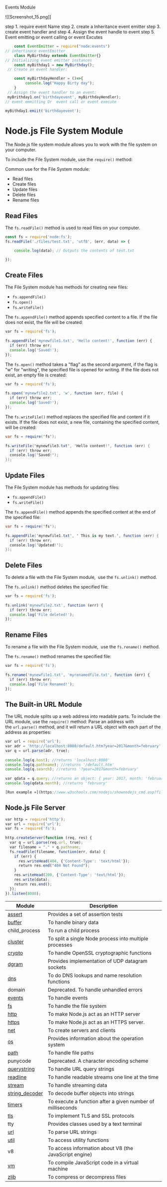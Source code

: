 
Events Module

![[Screenshot_15.png]]

step 1.  require  event Name 
step 2.  create a  Inheritance   event emitter 
step 3. create event handler and 
step 4.   Assign the event  handle to event 
step 5.  Event emitting  or event calling  or event Excutes

```js
	const EventEmitter = require("node:events")
// inhertinace eventEmitter
	class MyBirthday extends EventEmitter{}
// Initializing event emitter instances
	const myBithday1 = new MyBirthday();
 // Create an event handler:

	const myBirthdayHendler = ()=>{
		 console.log("Happy Birty day");
	}
 // Assign the event handler to an event:
 myBrithday1.on('birthdayevent', myBirthdayHendler);
// event emmitting Or  event call or event execute 

myBithday1.emiit('birthdayevent');

```


# Node.js File System Module

The Node.js file system module allows you to work with the file system on your computer.

To include the File System module, use the `require()` method:

Common use for the File System module:

- Read files
- Create files
- Update files
- Delete files
- Rename files
## Read Files

The `fs.readFile()` method is used to read files on your computer.
```js
const fs = require('node:fs');
fs.readFile('./files/test.txt', 'utf8', (err, data) => {

    console.log(data); // Outputs the contents of test.txt

});
```

## Create Files

The File System module has methods for creating new files:

- `fs.appendFile()`
- `fs.open()`
- `fs.writeFile()`

The `fs.appendFile()` method appends specified content to a file. If the file does not exist, the file will be created:

```js
var fs = require('fs');  
  
fs.appendFile('mynewfile1.txt', 'Hello content!', function (err) {  
  if (err) throw err;  
  console.log('Saved!');  
});
```

The `fs.open()` method takes a "flag" as the second argument, if the flag is "w" for "writing", the specified file is opened for writing. If the file does not exist, an empty file is created:

```js
var fs = require('fs');  
  
fs.open('mynewfile2.txt', 'w', function (err, file) {  
  if (err) throw err;  
  console.log('Saved!');  
});
```

The `fs.writeFile()` method replaces the specified file and content if it exists. If the file does not exist, a new file, containing the specified content, will be created:

```C#
var fs = require('fs');  
  
fs.writeFile('mynewfile3.txt', 'Hello content!', function (err) {  
  if (err) throw err;  
  console.log('Saved!');  
});
```

## Update Files

The File System module has methods for updating files:

- `fs.appendFile()`
- `fs.writeFile()`

The `fs.appendFile()` method appends the specified content at the end of the specified file:

```C#
var fs = require('fs');  
  
fs.appendFile('mynewfile1.txt', ' This is my text.', function (err) {  
  if (err) throw err;  
  console.log('Updated!');  
});
```

## Delete Files

To delete a file with the File System module,  use the `fs.unlink()` method.

The `fs.unlink()` method deletes the specified file:

```js
var fs = require('fs');  
  
fs.unlink('mynewfile2.txt', function (err) {  
  if (err) throw err;  
  console.log('File deleted!');  
});
```
## Rename Files

To rename a file with the File System module,  use the `fs.rename()` method.

The `fs.rename()` method renames the specified file:
```js
var fs = require('fs');  
  
fs.rename('mynewfile1.txt', 'myrenamedfile.txt', function (err) {  
  if (err) throw err;  
  console.log('File Renamed!');  
});
```

## The Built-in URL Module

The URL module splits up a web address into readable parts.
To include the URL module, use the `require()` method:
Parse an address with the `url.parse()` method, and it will return a URL object with each part of the address as properties:

```js
var url = require('url');  
var adr = 'http://localhost:8080/default.htm?year=2017&month=february';  
var q = url.parse(adr, true);  
  
console.log(q.host); //returns 'localhost:8080'  
console.log(q.pathname); //returns '/default.htm'  
console.log(q.search); //returns '?year=2017&month=february'  
  
var qdata = q.query; //returns an object: { year: 2017, month: 'february' }  
console.log(qdata.month); //returns 'february'  

[Run example »](https://www.w3schools.com/nodejs/shownodejs_cmd.asp?filename=demo_url)
```

## Node.js File Server

```js
var http = require('http');  
var url = require('url');  
var fs = require('fs');  
  
http.createServer(function (req, res) {  
  var q = url.parse(req.url, true);  
  var filename = "." + q.pathname;  
  fs.readFile(filename, function(err, data) {  
    if (err) {  
      res.writeHead(404, {'Content-Type': 'text/html'});  
      return res.end("404 Not Found");  
    }   
    res.writeHead(200, {'Content-Type': 'text/html'});  
    res.write(data);  
    return res.end();  
  });  
}).listen(8080);
```


|Module|Description|
|---|---|
|[assert](https://www.w3schools.com/nodejs/ref_assert.asp)|Provides a set of assertion tests|
|[buffer](https://www.w3schools.com/nodejs/ref_buffer.asp)|To handle binary data|
|child_process|To run a child process|
|[cluster](https://www.w3schools.com/nodejs/ref_cluster.asp)|To split a single Node process into multiple processes|
|[crypto](https://www.w3schools.com/nodejs/ref_crypto.asp)|To handle OpenSSL cryptographic functions|
|[dgram](https://www.w3schools.com/nodejs/ref_dgram.asp)|Provides implementation of UDP datagram sockets|
|[dns](https://www.w3schools.com/nodejs/ref_dns.asp)|To do DNS lookups and name resolution functions|
|domain|Deprecated. To handle unhandled errors|
|[events](https://www.w3schools.com/nodejs/ref_events.asp)|To handle events|
|[fs](https://www.w3schools.com/nodejs/ref_fs.asp)|To handle the file system|
|[http](https://www.w3schools.com/nodejs/ref_http.asp)|To make Node.js act as an HTTP server|
|[https](https://www.w3schools.com/nodejs/ref_https.asp)|To make Node.js act as an HTTPS server.|
|[net](https://www.w3schools.com/nodejs/ref_net.asp)|To create servers and clients|
|[os](https://www.w3schools.com/nodejs/ref_os.asp)|Provides information about the operation system|
|[path](https://www.w3schools.com/nodejs/ref_path.asp)|To handle file paths|
|punycode|Deprecated. A character encoding scheme|
|[querystring](https://www.w3schools.com/nodejs/ref_querystring.asp)|To handle URL query strings|
|[readline](https://www.w3schools.com/nodejs/ref_readline.asp)|To handle readable streams one line at the time|
|[stream](https://www.w3schools.com/nodejs/ref_stream.asp)|To handle streaming data|
|[string_decoder](https://www.w3schools.com/nodejs/ref_string_decoder.asp)|To decode buffer objects into strings|
|[timers](https://www.w3schools.com/nodejs/ref_timers.asp)|To execute a function after a given number of milliseconds|
|[tls](https://www.w3schools.com/nodejs/ref_tls.asp)|To implement TLS and SSL protocols|
|tty|Provides classes used by a text terminal|
|[url](https://www.w3schools.com/nodejs/ref_url.asp)|To parse URL strings|
|[util](https://www.w3schools.com/nodejs/ref_util.asp)|To access utility functions|
|v8|To access information about V8 (the JavaScript engine)|
|[vm](https://www.w3schools.com/nodejs/ref_vm.asp)|To compile JavaScript code in a virtual machine|
|[zlib](https://www.w3schools.com/nodejs/ref_zlib.asp)|To compress or decompress files|